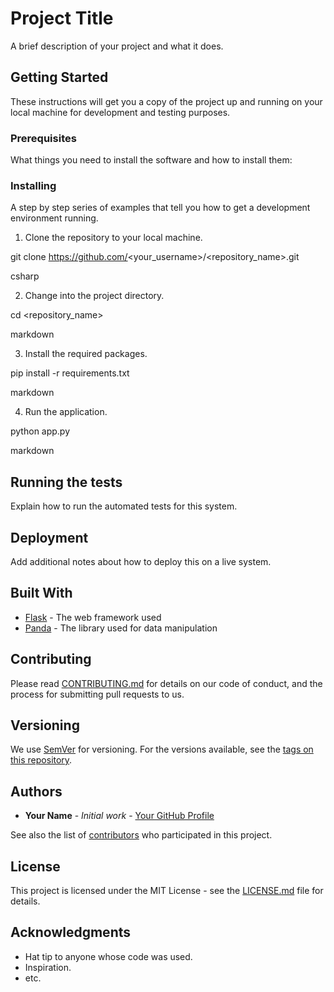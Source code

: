 # Project Title

A brief description of your project and what it does.

## Getting Started

These instructions will get you a copy of the project up and running on your local machine for development and testing purposes.

### Prerequisites

What things you need to install the software and how to install them:

### Installing

A step by step series of examples that tell you how to get a development environment running.

1. Clone the repository to your local machine.

git clone https://github.com/<your_username>/<repository_name>.git

csharp

2. Change into the project directory.

cd <repository_name>

markdown

3. Install the required packages.

pip install -r requirements.txt

markdown

4. Run the application.

python app.py

markdown

## Running the tests

Explain how to run the automated tests for this system.

## Deployment

Add additional notes about how to deploy this on a live system.

## Built With

* [Flask](https://flask.palletsprojects.com/en/1.1.x/) - The web framework used
* [Panda](https://pandas.pydata.org/) - The library used for data manipulation

## Contributing

Please read [CONTRIBUTING.md](https://gist.github.com/PurpleBooth/b24679402957c63ec426) for details on our code of conduct, and the process for submitting pull requests to us.

## Versioning

We use [SemVer](http://semver.org/) for versioning. For the versions available, see the [tags on this repository](https://github.com/<your_username>/<repository_name>/tags). 

## Authors

* **Your Name** - *Initial work* - [Your GitHub Profile](https://github.com/<your_username>)

See also the list of [contributors](https://github.com/<your_username>/<repository_name>/contributors) who participated in this project.

## License

This project is licensed under the MIT License - see the [LICENSE.md](LICENSE.md) file for details.

## Acknowledgments

* Hat tip to anyone whose code was used.
* Inspiration.
* etc.